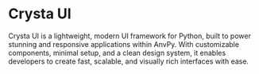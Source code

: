 # Crysta UI
Crysta UI is a lightweight, modern UI framework for Python, built to power stunning and responsive applications within AnvPy. With customizable components, minimal setup, and a clean design system, it enables developers to create fast, scalable, and visually rich interfaces with ease.

